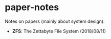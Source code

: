 # paper-notes
Notes on papers (mainly about system design).

- **ZFS**: The Zettabyte File System (2018/08/11)
